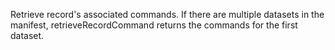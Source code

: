 Retrieve record's associated commands.
If there are multiple datasets in the manifest, retrieveRecordCommand returns the commands for the first dataset.
